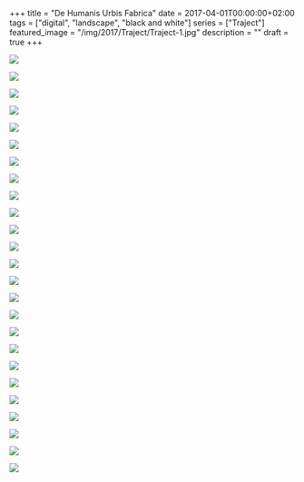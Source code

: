 +++
title =  "De Humanis Urbis Fabrica"
date = 2017-04-01T00:00:00+02:00
tags = ["digital", "landscape", "black and white"]
series = ["Traject"]
featured_image = "/img/2017/Traject/Traject-1.jpg"
description = ""
draft = true
+++

![](/img/2017/Traject/Traject-1.jpg)

![](/img/2017/Traject/Traject-3.jpg)

![](/img/2017/Traject/Traject-4.jpg)

![](/img/2017/Traject/Traject-5.jpg)

![](/img/2017/Traject/Traject-6.jpg)

![](/img/2017/Traject/Traject-7.jpg)

![](/img/2017/Traject/Traject-8.jpg)

![](/img/2017/Traject/Traject-9.jpg)

![](/img/2017/Traject/Traject-10.jpg)

![](/img/2017/Traject/Traject-11.jpg)

![](/img/2017/Traject/Traject-12.jpg)

![](/img/2017/Traject/Traject-13.jpg)

![](/img/2017/Traject/Traject-14.jpg)

![](/img/2017/Traject/Traject-15.jpg)

![](/img/2017/Traject/Traject-16.jpg)

![](/img/2017/Traject/Traject-17.jpg)

![](/img/2017/Traject/Traject-18.jpg)

![](/img/2017/Traject/Traject-19.jpg)

![](/img/2017/Traject/Traject-20.jpg)

![](/img/2017/Traject/Traject-21.jpg)

![](/img/2017/Traject/Traject-22.jpg)

![](/img/2017/Traject/Traject-23.jpg)

![](/img/2017/Traject/Traject-24.jpg)

![](/img/2017/Traject/Traject-25.jpg)

![](/img/2017/Traject/Traject-26.jpg)
